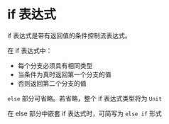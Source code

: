 # if 表达式

if 表达式是带有返回值的条件控制流表达式。

在 if 表达式中：
- 每个分支必须具有相同类型
- 当条件为真时返回第一个分支的值
- 否则返回第二个分支的值

`else` 部分可省略。若省略，整个 if 表达式类型将为 `Unit`

在 else 部分中嵌套 if 表达式时，可简写为 `else if` 形式